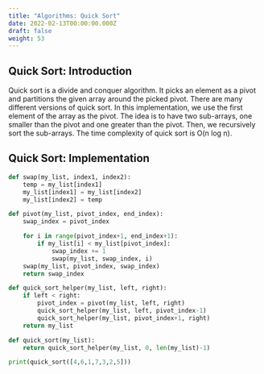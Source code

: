 ```yaml
---
title: "Algorithms: Quick Sort"
date: 2022-02-13T00:00:00.000Z
draft: false
weight: 53
---
```


## Quick Sort: Introduction

Quick sort is a divide and conquer algorithm. It picks an element as a pivot and partitions the given array around the picked pivot. There are many different versions of quick sort. In this implementation, we use the first element of the array as the pivot. The idea is to have two sub-arrays, one smaller than the pivot and one greater than the pivot. Then, we recursively sort the sub-arrays. The time complexity of quick sort is O(n log n).

## Quick Sort: Implementation

```python
def swap(my_list, index1, index2):
    temp = my_list[index1]
    my_list[index1] = my_list[index2]
    my_list[index2] = temp

def pivot(my_list, pivot_index, end_index):
    swap_index = pivot_index

    for i in range(pivot_index+1, end_index+1):
        if my_list[i] < my_list[pivot_index]:
            swap_index += 1
            swap(my_list, swap_index, i)
    swap(my_list, pivot_index, swap_index)
    return swap_index

def quick_sort_helper(my_list, left, right):
    if left < right:
        pivot_index = pivot(my_list, left, right)
        quick_sort_helper(my_list, left, pivot_index-1)  
        quick_sort_helper(my_list, pivot_index+1, right)       
    return my_list

def quick_sort(my_list):
    return quick_sort_helper(my_list, 0, len(my_list)-1)

print(quick_sort([4,6,1,7,3,2,5]))
```